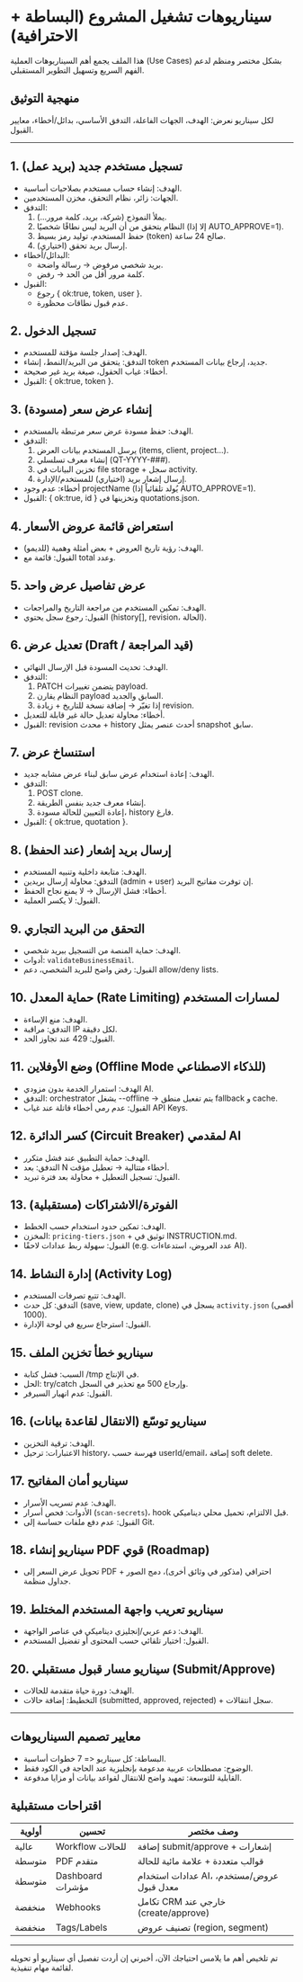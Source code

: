 # سيناريوهات تشغيل المشروع (البساطة + الاحترافية)

هذا الملف يجمع أهم السيناريوهات العملية (Use Cases) بشكل مختصر ومنظم لدعم الفهم السريع وتسهيل التطوير المستقبلي.

## منهجية التوثيق
لكل سيناريو نعرض: الهدف، الجهات الفاعلة، التدفق الأساسي، بدائل/أخطاء، معايير القبول.

---
## 1. تسجيل مستخدم جديد (بريد عمل)
- الهدف: إنشاء حساب مستخدم بصلاحيات أساسية.
- الجهات: زائر، نظام التحقق، مخزن المستخدمين.
- التدفق:
  1. يملأ النموذج (شركة، بريد، كلمة مرور...).
  2. النظام يتحقق من أن البريد ليس نطاقًا شخصيًا (إلا إذا AUTO_APPROVE=1).
  3. حفظ المستخدم، توليد رمز بسيط (token) صالح 24 ساعة.
  4. (اختياري) إرسال بريد تحقق.
- البدائل/أخطاء:
  - بريد شخصي مرفوض → رسالة واضحة.
  - كلمة مرور أقل من الحد → رفض.
- القبول:
  - رجوع { ok:true, token, user }.
  - عدم قبول نطاقات محظورة.

## 2. تسجيل الدخول
- الهدف: إصدار جلسة مؤقتة للمستخدم.
- التدفق: يتحقق من البريد/النمط، إنشاء token جديد، إرجاع بيانات المستخدم.
- أخطاء: غياب الحقول، صيغة بريد غير صحيحة.
- القبول: { ok:true, token }.

## 3. إنشاء عرض سعر (مسودة)
- الهدف: حفظ مسودة عرض سعر مرتبطة بالمستخدم.
- التدفق:
  1. يرسل المستخدم بيانات العرض (items, client, project...).
  2. إنشاء معرف تسلسلي (QT-YYYY-###).
  3. تخزين البيانات في file storage + سجل activity.
  4. إرسال إشعار بريد (اختياري) للمستخدم/الإدارة.
- أخطاء: عدم وجود projectName (يُولد تلقائياً إذا AUTO_APPROVE=1).
- القبول: { ok:true, id } وتخزينها في quotations.json.

## 4. استعراض قائمة عروض الأسعار
- الهدف: رؤية تاريخ العروض + بعض أمثلة وهمية (للديمو).
- القبول: قائمة مع total وعدد.

## 5. عرض تفاصيل عرض واحد
- الهدف: تمكين المستخدم من مراجعة التاريخ والمراجعات.
- القبول: رجوع سجل يحتوي (history[], revision، الحالة).

## 6. تعديل عرض (Draft / قيد المراجعة)
- الهدف: تحديث المسودة قبل الإرسال النهائي.
- التدفق:
  1. PATCH يتضمن تغييرات payload.
  2. النظام يقارن payload السابق والجديد.
  3. إذا تغيّر → إضافة نسخة للتاريخ + زيادة revision.
- أخطاء: محاولة تعديل حالة غير قابلة للتعديل.
- القبول: revision محدث + history أحدث عنصر يمثل snapshot سابق.

## 7. استنساخ عرض
- الهدف: إعادة استخدام عرض سابق لبناء عرض مشابه جديد.
- التدفق:
  1. POST clone.
  2. إنشاء معرف جديد بنفس الطريقة.
  3. إعادة التعيين للحالة مسودة، history فارغ.
- القبول: { ok:true, quotation }.

## 8. إرسال بريد إشعار (عند الحفظ)
- الهدف: متابعة داخلية وتنبيه المستخدم.
- التدفق: محاولة إرسال بريدين (admin + user) إن توفرت مفاتيح البريد.
- أخطاء: فشل الإرسال → لا يمنع نجاح الحفظ.
- القبول: لا يكسر العملية.

## 9. التحقق من البريد التجاري
- الهدف: حماية المنصة من التسجيل ببريد شخصي.
- أدوات: `validateBusinessEmail`.
- القبول: رفض واضح للبريد الشخصي، دعم allow/deny lists.

## 10. حماية المعدل (Rate Limiting) لمسارات المستخدم
- الهدف: منع الإساءة.
- التدفق: مراقبة IP لكل دقيقة.
- القبول: 429 عند تجاوز الحد.

## 11. وضع الأوفلاين (Offline Mode للذكاء الاصطناعي)
- الهدف: استمرار الخدمة بدون مزودي AI.
- التدفق: orchestrator يشغل --offline → يتم تفعيل منطق fallback و cache.
- القبول: عدم رمي أخطاء قاتلة عند غياب API Keys.

## 12. كسر الدائرة (Circuit Breaker) لمقدمي AI
- الهدف: حماية التطبيق عند فشل متكرر.
- التدفق: بعد N أخطاء متتالية → تعطيل مؤقت.
- القبول: تسجيل التعطيل + محاولة بعد فترة تبريد.

## 13. الفوترة/الاشتراكات (مستقبلية)
- الهدف: تمكين حدود استخدام حسب الخطط.
- المخزن: `pricing-tiers.json` + توثيق في INSTRUCTION.md.
- القبول: سهولة ربط عدادات لاحقًا (e.g. عدد العروض، استدعاءات AI).

## 14. إدارة النشاط (Activity Log)
- الهدف: تتبع تصرفات المستخدم.
- التدفق: كل حدث (save, view, update, clone) يسجل في `activity.json` (أقصى 1000).
- القبول: استرجاع سريع في لوحة الإدارة.

## 15. سيناريو خطأ تخزين الملف
- السبب: فشل كتابة /tmp في الإنتاج.
- الحل: try/catch وإرجاع 500 مع تحذير في السجل.
- القبول: عدم انهيار السيرفر.

## 16. سيناريو توسّع (الانتقال لقاعدة بيانات)
- الهدف: ترقية التخزين.
- الاعتبارات: ترحيل history، فهرسة حسب userId/email، إضافة soft delete.

## 17. سيناريو أمان المفاتيح
- الهدف: عدم تسريب الأسرار.
- الأدوات: فحص أسرار (`scan-secrets`)، hook قبل الالتزام، تحميل محلي ديناميكي.
- القبول: عدم دفع ملفات حساسة إلى Git.

## 18. سيناريو إنشاء PDF قوي (Roadmap)
- تحويل عرض السعر إلى PDF احترافي (مذكور في وثائق أخرى)، دمج الصور + جداول منظمة.

## 19. سيناريو تعريب واجهة المستخدم المختلط
- الهدف: دعم عربي/إنجليزي ديناميكي في عناصر الواجهة.
- القبول: اختيار تلقائي حسب المحتوى أو تفضيل المستخدم.

## 20. سيناريو مسار قبول مستقبلي (Submit/Approve)
- الهدف: دورة حياة متقدمة للحالات.
- التخطيط: إضافة حالات (submitted, approved, rejected) + سجل انتقالات.

---
## معايير تصميم السيناريوهات
- البساطة: كل سيناريو <= 7 خطوات أساسية.
- الوضوح: مصطلحات عربية مدعومة بإنجليزية عند الحاجة في الكود فقط.
- القابلية للتوسعة: تمهيد واضح للانتقال لقواعد بيانات أو مزايا مدفوعة.

## اقتراحات مستقبلية
| أولوية | تحسين | وصف مختصر |
|--------|--------|-----------|
| عالية | Workflow للحالات | إضافة submit/approve + إشعارات |
| متوسطة | PDF متقدم | قوالب متعددة + علامة مائية للحالة |
| متوسطة | Dashboard مؤشرات | عدادات استخدام AI، عروض/مستخدم، معدل قبول |
| منخفضة | Webhooks | تكامل CRM خارجي عند (create/approve) |
| منخفضة | Tags/Labels | تصنيف عروض (region, segment) |

---
تم تلخيص أهم ما يلامس احتياجك الآن، أخبرني إن أردت تفصيل أي سيناريو أو تحويله لقائمة مهام تنفيذية.
